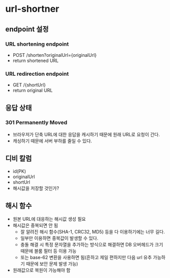 # url-shortner

## endpoint 설정
### URL shortening endpoint
- POST /shorten?originalUrl={originalUrl}
- return shortened URL

### URL redirection endpoint
- GET /{shortUrl}
- return original URL

## 응답 상태
### 301 Permanently Moved
- 브라우저가 단축 URL에 대한 응답을 캐시하기 때문에 원래 URL로 요청이 간다.
- 캐싱하기 때문에 서버 부하를 줄일 수 있다.

## 디비 칼럼
- id(PK)
- originalUrl
- shortUrl
- 해시값을 저장할 것인가?

## 해시 함수
- 원본 URL에 대응하는 해시값 생성 필요
- 해시값은 중복되면 안 됨
  - 잘 알려진 해시 함수(SHA-1, CRC32, MD5) 등을 다 이용하기에는 너무 길다.
  - 일부만 이용하면 중복값이 발생할 수 있다. 
  - 충돌 해결 시 특정 문자열을 추가하는 방식으로 해결하면 DB 오버헤드가 크기 때문에 블룸 필터 등 이용 가능
  - 또는 base-62 변환을 사용하면 됨(흔하고 제일 편하지만 다음 url 유추 가능하기 때문에 보안 문제 발생 가능)
- 원래값으로 복원이 가능해야 함
